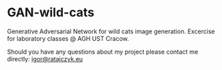 # GAN-wild-cats
Generative Adversarial Network for wild cats image generation. 
Excercise for laboratory classes @ AGH UST Cracow.

Should you have any questions about my project please contact me directly: igor@ratajczyk.eu
